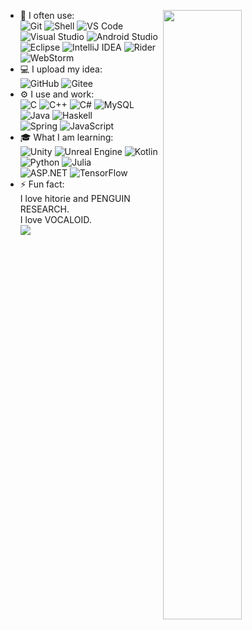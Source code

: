 [<img align="right" width="50%" src="https://github-readme-stats.vercel.app/api?username=iXeor&theme=dark&show_icons=true">](https://metrics.lecoq.io/ouuan?template=classic)
- 🚀 I often use: </br>
  ![Git](https://img.shields.io/badge/-Git-black?style=plastic&logo=git)
  ![Shell](https://img.shields.io/badge/-Shell-blasck?style=plastic&logo=Shell)
  ![VS Code](https://img.shields.io/badge/-VS%20Code-007ACC?style=plastic&logo=visual-studio-code)
  ![Visual Studio](https://img.shields.io/badge/-Visual%20Studio-purple?style=plastic&logo=visual-studio)
  ![Android Studio](https://img.shields.io/badge/-Android%20Studio-white?style=plastic&logo=Android%20Studio)
  ![Eclipse](https://img.shields.io/badge/-eclipse-grey?style=plastic&logo=eclipse)
  ![IntelliJ IDEA](https://img.shields.io/badge/-IntelliJ%20IDEA-pink?style=plastic&logo=IntelliJ%20IDEA)
  ![Rider](https://img.shields.io/badge/-Rider-red?style=plastic&logo=Rider)
  ![WebStorm](https://img.shields.io/badge/-WebStorm-skyblue?style=plastic&logo=WebStorm)
- 💻 I upload my idea:</br>
  ![GitHub](https://img.shields.io/badge/-GitHub-181717?style=plastic&logo=github)
  ![Gitee](https://img.shields.io/badge/-Gitee-FCA121?style=plastic&logo=gitee)
- ⚙️ I use and work: </br>
  ![C](https://img.shields.io/badge/-C-green?style=plastic&logo=c)
  ![C++](https://img.shields.io/badge/-C++-00599C?style=plastic&logo=c)
  ![C#](https://img.shields.io/badge/-C%23-00599C?style=plastic&logo=.NET)
  ![MySQL](https://img.shields.io/badge/-MySQL-whitesmoke?style=plastic&logo=MySQL)
  ![Java](https://img.shields.io/badge/-java-3f4441?style=plastic&logo=java)
  ![Haskell](https://img.shields.io/badge/-haskell-grey?style=plastic&logo=haskell)</br>
  ![Spring](https://img.shields.io/badge/-spring-lightgrey?style=plastic&logo=spring)
  ![JavaScript](https://img.shields.io/badge/-javascript-darkblue?style=plastic&logo=javascript)
- 🎓 What I am learning:</br>
  ![Unity](https://img.shields.io/badge/-Unity-black?style=plastic&logo=unity)
  ![Unreal Engine](https://img.shields.io/badge/-Unreal%20Engine-black?style=plastic&logo=unreal%20engine)
  ![Kotlin](https://img.shields.io/badge/-kotlin-006a71?style=plastic&logo=kotlin) 
  ![Python](https://img.shields.io/badge/-python-yellow?style=plastic&logo=python) 
  ![Julia](https://img.shields.io/badge/-julia-green?style=plastic&logo=julia)</br>
  ![ASP.NET](https://img.shields.io/badge/-ASP.NET-66CCFF?style=plastic&logo=.NET)
  ![TensorFlow](https://img.shields.io/badge/-TensorFlow-darkgrey?style=plastic&logo=tensorflow)
- ⚡️ Fun fact:<br>
  I love hitorie and PENGUIN RESEARCH.</br>
  I love VOCALOID.  </br>
  <body>
  <div>
  <img src="http://i0.hdslb.com/bfs/article/e244fb651e7c09371c5d9c7dab94b3195f526b01.gif" align="center" autoloop>
  </div>
  </body>
